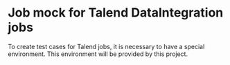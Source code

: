 # Job mock for Talend DataIntegration jobs
To create test cases for Talend jobs, it is necessary to have a special environment. This environment will be provided by this project.
